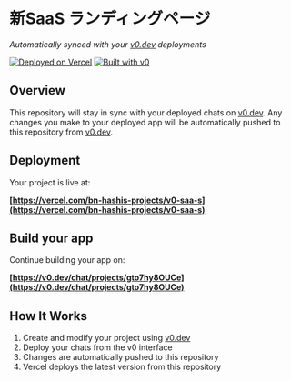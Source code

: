 # 新SaaS ランディングページ

*Automatically synced with your [v0.dev](https://v0.dev) deployments*

[![Deployed on Vercel](https://img.shields.io/badge/Deployed%20on-Vercel-black?style=for-the-badge&logo=vercel)](https://vercel.com/bn-hashis-projects/v0-saa-s)
[![Built with v0](https://img.shields.io/badge/Built%20with-v0.dev-black?style=for-the-badge)](https://v0.dev/chat/projects/gto7hy8OUCe)

## Overview

This repository will stay in sync with your deployed chats on [v0.dev](https://v0.dev).
Any changes you make to your deployed app will be automatically pushed to this repository from [v0.dev](https://v0.dev).

## Deployment

Your project is live at:

**[https://vercel.com/bn-hashis-projects/v0-saa-s](https://vercel.com/bn-hashis-projects/v0-saa-s)**

## Build your app

Continue building your app on:

**[https://v0.dev/chat/projects/gto7hy8OUCe](https://v0.dev/chat/projects/gto7hy8OUCe)**

## How It Works

1. Create and modify your project using [v0.dev](https://v0.dev)
2. Deploy your chats from the v0 interface
3. Changes are automatically pushed to this repository
4. Vercel deploys the latest version from this repository